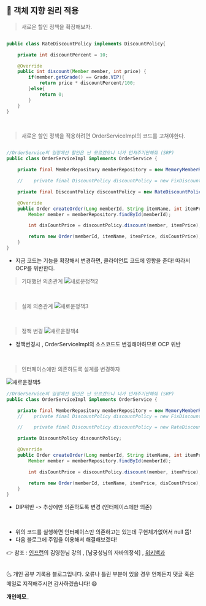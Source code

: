 <br>

## 📌 객체 지향 원리 적용

> 새로운 할인 정책을 확장해보자.

```java

public class RateDiscountPolicy implements DiscountPolicy{

    private int discountPercent = 10;

    @Override
    public int discount(Member member, int price) {
        if(member.getGrade() == Grade.VIP){
            return price * discountPercent/100;
        }else{
            return 0;
        }
    }
}

```

<br>


> 새로운 할인 정책을 적용하려면 OrderServiceImpl의 코드를 고쳐야한다.

```java

//OrderService의 입장에선 할인은 난 모르겠으니 너가 던져주기만해줘 (SRP)
public class OrderServiceImpl implements OrderService {

    private final MemberRepository memberRepository = new MemoryMemberRepository();

    //    private final DiscountPolicy discountPolicy = new FixDiscountPolicy();

    private final DiscountPolicy discountPolicy = new RateDiscountPolicy();

    @Override
    public Order createOrder(Long memberId, String itemName, int itemPrice) {
        Member member = memberRepository.findById(memberId);

        int disCountPrice = discountPolicy.discount(member, itemPrice);

        return new Order(memberId, itemName, itemPrice, disCountPrice);
    }
}

```
- 지금 코드는 기능을 확장해서 변경하면, 클라이언트 코드에 영향을 준다! 따라서 OCP를 위반한다.

> 기대했던 의존관계
![새로운정책2](https://user-images.githubusercontent.com/52389219/151577241-4a6cb2b3-1778-49ac-b7df-2a02f41fde2e.PNG)

<br>

>실제 의존관계
![새로운정책3](https://user-images.githubusercontent.com/52389219/151577245-69a3938f-ff8e-4a66-b92a-c315178331ca.PNG)

<br>
 
>정책 변경
![새로운정책4](https://user-images.githubusercontent.com/52389219/151577247-a7190987-d00d-4d19-bf94-35f212b70bdd.PNG)


- 정책변경시 , OrderServiceImpl의 소스코드도 변경해야하므로 OCP 위반

<BR>

> 인터페이스에만 의존하도록 설계를 변경하자

![새로운정책5](https://user-images.githubusercontent.com/52389219/151577248-5d2d70e9-af8f-42dc-8f96-4303b3d9a2a5.PNG)

```java
//OrderService의 입장에선 할인은 난 모르겠으니 너가 던져주기만해줘 (SRP)
public class OrderServiceImpl implements OrderService {

    private final MemberRepository memberRepository = new MemoryMemberRepository();
    //    private final DiscountPolicy discountPolicy = new FixDiscountPolicy();

    //    private final DiscountPolicy discountPolicy = new RateDiscountPolicy();

    private DiscountPolicy discountPolicy;

    @Override
    public Order createOrder(Long memberId, String itemName, int itemPrice) {
        Member member = memberRepository.findById(memberId);

        int disCountPrice = discountPolicy.discount(member, itemPrice);

        return new Order(memberId, itemName, itemPrice, disCountPrice);
    }
}
```

- DIP위반 -> 추상에만 의존하도록 변경 (인터페이스에만 의존)

<BR>

- 위의 코드를 실행하면 인터페이스만 의존하고는 있는데 구현체가없어서 null 뜸!
- 다음 블로그에 주입을 이용해서 해결해보겠다! 





👉 참조 : [인프런](https://www.inflearn.com/)의 김영한님
강의 , [남궁성님의 자바의정석] , [위키백과](https://ko.wikipedia.org/wiki/SOLID_%EA%B0%9D%EC%B2%B4_%EC%A7%80%ED%96%A5_%EC%84%A4%EA%B3%84)

<br>
🌜 개인 공부 기록용 블로그입니다. 오류나 틀린 부분이 있을 경우 
언제든지 댓글 혹은 메일로 지적해주시면 감사하겠습니다! 😄
<br>

**개인메모**_
